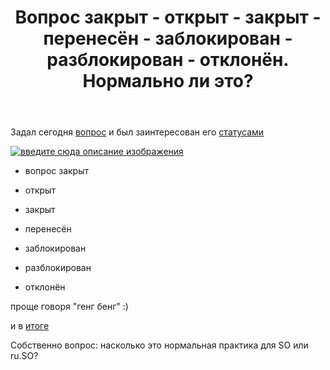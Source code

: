 ﻿---
title: "Вопрос закрыт - открыт - закрыт - перенесён - заблокирован - разблокирован - отклонён. Нормально ли это?"
se.owner.user_id: 387032
se.owner.display_name: "Aziz Umarov"
se.owner.link: "https://ru.meta.stackoverflow.com/users/387032/aziz-umarov"
se.link: "https://ru.meta.stackoverflow.com/questions/10895/%d0%92%d0%be%d0%bf%d1%80%d0%be%d1%81-%d0%b7%d0%b0%d0%ba%d1%80%d1%8b%d1%82-%d0%be%d1%82%d0%ba%d1%80%d1%8b%d1%82-%d0%b7%d0%b0%d0%ba%d1%80%d1%8b%d1%82-%d0%bf%d0%b5%d1%80%d0%b5%d0%bd%d0%b5%d1%81%d1%91%d0%bd-%d0%b7%d0%b0%d0%b1%d0%bb%d0%be%d0%ba%d0%b8%d1%80%d0%be%d0%b2%d0%b0%d0%bd-%d1%80%d0%b0%d0%b7%d0%b1%d0%bb%d0%be%d0%ba%d0%b8%d1%80%d0%be%d0%b2%d0%b0%d0%bd-%d0%be%d1%82%d0%ba"
se.question_id: 10895
se.post_type: question
---
<p>Задал сегодня <a href="https://ru.meta.stackoverflow.com/questions/10892/%D0%91%D1%83%D0%B4%D0%B5%D1%82-%D0%BB%D0%B8-async-await-%D0%B2-java">вопрос</a> и был заинтересован его <a href="https://ru.meta.stackoverflow.com/posts/10892/revisions">статусами</a></p>
<p><a href="https://i.stack.imgur.com/qNBmt.png" rel="nofollow noreferrer"><img src="https://i.stack.imgur.com/qNBmt.png" alt="введите сюда описание изображения" /></a></p>
<ul>
<li><p>вопрос закрыт</p>
</li>
<li><p>открыт</p>
</li>
<li><p>закрыт</p>
</li>
<li><p>перенесён</p>
</li>
<li><p>заблокирован</p>
</li>
<li><p>разблокирован</p>
</li>
<li><p>отклонён</p>
</li>
</ul>
<p>проще говоря &quot;генг бенг&quot;  :)</p>
<p>и в <a href="https://ru.stackoverflow.com/questions/1183831/%D0%91%D1%83%D0%B4%D0%B5%D1%82-%D0%BB%D0%B8-async-await-%D0%B2-java">итоге</a></p>
<p>Собственно вопрос: насколько это нормальная практика для SO или ru.SO?</p>
